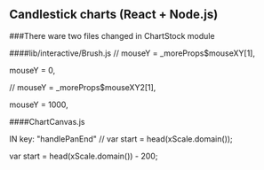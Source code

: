 ## Candlestick charts (React + Node.js)

###There ware two files changed in ChartStock module

####lib/interactive/Brush.js
// mouseY = _moreProps$mouseXY[1],

mouseY = 0,

// mouseY = _moreProps$mouseXY2[1],

mouseY = 1000,

####ChartCanvas.js

IN key: "handlePanEnd"
// var start = head(xScale.domain());

var start = head(xScale.domain()) - 200;
